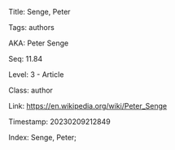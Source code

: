 Title:  Senge, Peter

Tags:   authors

AKA:    Peter Senge

Seq:    11.84

Level:  3 - Article

Class:  author

Link:   https://en.wikipedia.org/wiki/Peter_Senge

Timestamp: 20230209212849

Index:  Senge, Peter; 
